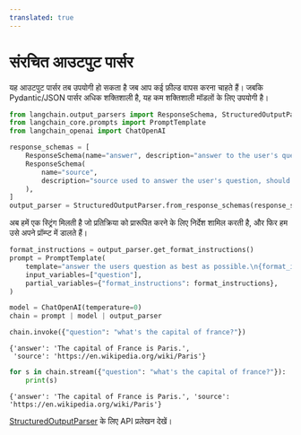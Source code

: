 ```yaml
---
translated: true
---
```


# संरचित आउटपुट पार्सर

यह आउटपुट पार्सर तब उपयोगी हो सकता है जब आप कई फ़ील्ड वापस करना चाहते हैं। जबकि Pydantic/JSON पार्सर अधिक शक्तिशाली है, यह कम शक्तिशाली मॉडलों के लिए उपयोगी है।

```python
from langchain.output_parsers import ResponseSchema, StructuredOutputParser
from langchain_core.prompts import PromptTemplate
from langchain_openai import ChatOpenAI
```

```python
response_schemas = [
    ResponseSchema(name="answer", description="answer to the user's question"),
    ResponseSchema(
        name="source",
        description="source used to answer the user's question, should be a website.",
    ),
]
output_parser = StructuredOutputParser.from_response_schemas(response_schemas)
```

अब हमें एक स्ट्रिंग मिलती है जो प्रतिक्रिया को प्रारूपित करने के लिए निर्देश शामिल करती है, और फिर हम उसे अपने प्रॉम्प्ट में डालते हैं।

```python
format_instructions = output_parser.get_format_instructions()
prompt = PromptTemplate(
    template="answer the users question as best as possible.\n{format_instructions}\n{question}",
    input_variables=["question"],
    partial_variables={"format_instructions": format_instructions},
)
```

```python
model = ChatOpenAI(temperature=0)
chain = prompt | model | output_parser
```

```python
chain.invoke({"question": "what's the capital of france?"})
```

```output
{'answer': 'The capital of France is Paris.',
 'source': 'https://en.wikipedia.org/wiki/Paris'}
```

```python
for s in chain.stream({"question": "what's the capital of france?"}):
    print(s)
```

```output
{'answer': 'The capital of France is Paris.', 'source': 'https://en.wikipedia.org/wiki/Paris'}
```

[StructuredOutputParser](https://api.python.langchain.com/en/latest/output_parsers/langchain.output_parsers.structured.StructuredOutputParser.html#langchain.output_parsers.structured.StructuredOutputParser) के लिए API प्रलेखन देखें।
